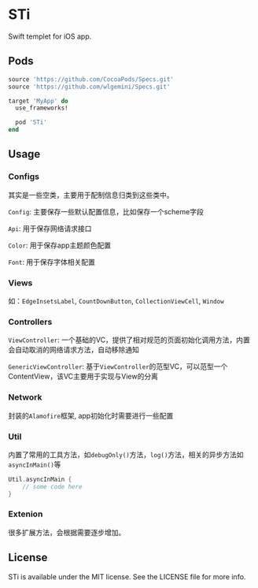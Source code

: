 # STi

Swift templet for iOS app.

## Pods

```ruby
source 'https://github.com/CocoaPods/Specs.git'
source 'https://github.com/wlgemini/Specs.git'

target 'MyApp' do
  use_frameworks!

  pod 'STi'
end
```

## Usage

### Configs

其实是一些空类，主要用于配制信息归类到这些类中。

`Config`: 主要保存一些默认配置信息，比如保存一个scheme字段

`Api`: 用于保存网络请求接口

`Color`: 用于保存app主题颜色配置

`Font`: 用于保存字体相关配置

### Views

如：`EdgeInsetsLabel`, `CountDownButton`, `CollectionViewCell`, `Window`

### Controllers

`ViewController`: 一个基础的VC，提供了相对规范的页面初始化调用方法，内置会自动取消的网络请求方法，自动移除通知

`GenericViewController`: 基于`ViewController`的范型VC，可以范型一个ContentView，该VC主要用于实现与View的分离

### Network

封装的`Alamofire`框架, app初始化时需要进行一些配置

### Util

内置了常用的工具方法，如`debugOnly()`方法，`log()`方法，相关的异步方法如`asyncInMain()`等

```swift
Util.asyncInMain {
    // some code here
}
```

### Extenion

很多扩展方法，会根据需要逐步增加。

## License

STi is available under the MIT license. See the LICENSE file for more info.
